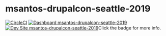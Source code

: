 # msantos-drupalcon-seattle-2019

[![CircleCI](https://circleci.com/gh/pantheon-training-org/msantos-drupalcon-seattle-2019.svg?style=shield)](https://circleci.com/gh/pantheon-training-org/msantos-drupalcon-seattle-2019)
[![Dashboard msantos-drupalcon-seattle-2019](https://img.shields.io/badge/dashboard-msantos_drupalcon_seattle_2019-yellow.svg)](https://dashboard.pantheon.io/sites/ea9be09d-c26a-4b51-be35-3eb73c518e9b#dev/code)
[![Dev Site msantos-drupalcon-seattle-2019](https://img.shields.io/badge/site-msantos_drupalcon_seattle_2019-blue.svg)](http://dev-msantos-drupalcon-seattle-2019.pantheonsite.io/)Click the badge for more info.
